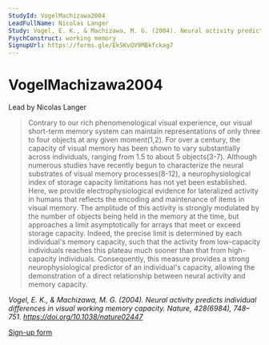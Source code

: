 ```yaml
---
StudyId: VogelMachizawa2004
LeadFullName: Nicolas Langer
Study: Vogel, E. K., & Machizawa, M. G. (2004). Neural activity predicts individual differences in visual working memory capacity. Nature, 428(6984), 748–751. https://doi.org/10.1038/nature02447
PsychConstruct: working memory
SignupUrl: https://forms.gle/EkSKvQV9MBkfckag7
---
```


# VogelMachizawa2004

Lead by Nicolas Langer

> Contrary to our rich phenomenological visual experience, our visual short-term memory system can maintain representations of only three to four objects at any given moment(1,2). For over a century, the capacity of visual memory has been shown to vary substantially across individuals, ranging from 1.5 to about 5 objects(3-7). Although numerous studies have recently begun to characterize the neural substrates of visual memory processes(8-12), a neurophysiological index of storage capacity limitations has not yet been established. Here, we provide electrophysiological evidence for lateralized activity in humans that reflects the encoding and maintenance of items in visual memory. The amplitude of this activity is strongly modulated by the number of objects being held in the memory at the time, but approaches a limit asymptotically for arrays that meet or exceed storage capacity. Indeed, the precise limit is determined by each individual's memory capacity, such that the activity from low-capacity individuals reaches this plateau much sooner than that from high-capacity individuals. Consequently, this measure provides a strong neurophysiological predictor of an individual's capacity, allowing the demonstration of a direct relationship between neural activity and memory capacity.

<i>Vogel, E. K., & Machizawa, M. G. (2004). Neural activity predicts individual differences in visual working memory capacity. Nature, 428(6984), 748–751. https://doi.org/10.1038/nature02447</i>

[Sign-up form](https://forms.gle/EkSKvQV9MBkfckag7)
